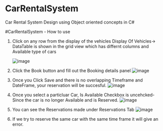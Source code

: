 # CarRentalSystem
Car Rental System Design using Object oriented concepts  in C#

#CarRentalSystem - How to use

1. Click on any row from the display of the vehicles
      Display Of Vehicles->  DataTable is shown in the grid view which has differnt columns and Available type of cars
      
      ![image](https://user-images.githubusercontent.com/11298759/52545833-90d21500-2d88-11e9-8b8c-1943e069bb73.png)

      
2. Click the Book button and fill out the Booking details panel
       ![image](https://user-images.githubusercontent.com/11298759/52545890-148c0180-2d89-11e9-8c4b-650d157732ed.png)

3. Once you Click Save and there is no overlapping Timeframe and DateFrame, your reservation will be succesful.
      ![image](https://user-images.githubusercontent.com/11298759/52545921-59179d00-2d89-11e9-84d3-84b167359ae5.png)
      
4. Once you select a particluar Car, Is Available Checkbox is uncehcked- Since the car is no longer Available and is Reserved.
     ![image](https://user-images.githubusercontent.com/11298759/52545973-b01d7200-2d89-11e9-95c1-a3f34d0eb432.png)

5. You can see the Reservations made under Reservations Tab
     ![image](https://user-images.githubusercontent.com/11298759/52545992-dcd18980-2d89-11e9-837d-8c86a7e421fc.png)
     
6. If we try to reserve the same car with the same time frame it will give an error.
